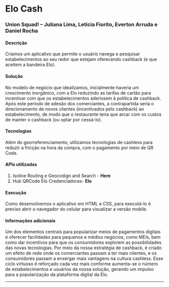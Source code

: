 # Elo Cash

### Union Squad! – Juliana Lima, Letícia Fiorito, Everton Arruda e Daniel Rocha

#### **Descrição**

Criamos um aplicativo que permite o usuário navega e pesquisar estabelecimentos ao seu redor que estejam oferecendo cashback (e que aceitem a bandeira Elo).

#### **Solução**

No modelo de negócio que idealizamos, inicialmente haveria um crescimento inorgânico, com a Elo reduzindo as tarifas de cartão para incentivar com que os estabelecimentos aderissem à política de cashback. Após este período de adesão dos comerciantes, a contrapartida seria o direcionamento de novos clientes (incentivados pelo cashback) ao estabelecimento, de modo que o restaurante teria que arcar com os custos de manter o cashback (ou optar por cessá-lo).

#### **Tecnologias**

Além do georreferenciamento, utilizamos tecnologias de cashless para reduzir a fricção na hora da compra, com o pagamento por meio de QR Code.

#### **APIs utilizadas**

1. Isoline Routing e Geocodign and Search - **Here**
2. Hub QRCode Elo Credenciadoras- **Elo**

#### **Execução**

Como desenvolvemos o aplicativo em HTML e CSS, para executá-lo é preciso abrir o navegador do celular para visualizar a versão mobile.

#### **Informações adicionais**

Um dos elementos centrais para popularizar meios de pagamentos digitais é oferecer facilidades para pequenos e médios negócios, como MEIs, bem como dar incentivos para que os consumidores explorem as possibilidades das novas tecnologias. Por meio da nossa estratégia de cashback, é criado um efeito de rede onde os comerciantes passam a ter mais clientes, e os consumidores passam a enxergar mais vantagens na cultura cashless. Esse ciclo virtuoso é reforçado cada vez mais conforme aumenta-se o número de estabelecimentos e usuários da nossa solução, gerando um impulso para a popularização da plataforma digital da Elo.

----------
